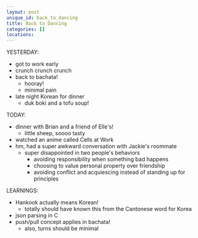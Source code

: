 ```yaml
---
layout: post
unique_id: back_to_dancing
title: Back to Dancing
categories: []
locations: 
---
```


YESTERDAY:
* got to work early
* crunch crunch crunch
* back to bachata!
  * hooray!
  * minimal pain
* late night Korean for dinner
  * duk boki and a tofu soup!

TODAY:
* dinner with Brian and a friend of Elle's!
  * little sheep, soooo tasty
* watched an anime called Cells at Work
* hm, had a super awkward conversation with Jackie's roommate
  * super disappointed in two people's behaviors
    * avoiding responsibility when something bad happens
    * choosing to value personal property over friendship
    * avoiding conflict and acquiescing instead of standing up for principles

LEARNINGS:
* Hankook actually means Korean!
  * totally should have known this from the Cantonese word for Korea
* json parsing in C
* push/pull concept applies in bachata!
  * also, turns should be minimal
